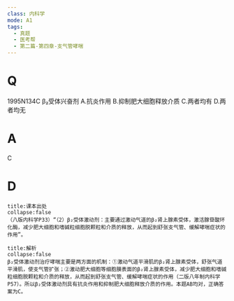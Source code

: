 ```yaml
---
class: 内科学
mode: A1
tags:
  - 真题
  - 医考帮
  - 第二篇-第四章-支气管哮喘
---
```


# Q
1995N134C β₂受体兴奋剂
A.抗炎作用
B.抑制肥大细胞释放介质
C.两者均有
D.两者均无

# A
C
# D
```ad-note
title:课本出处
collapse:false
（八版内科学P33）“（2）β₂受体激动剂：主要通过激动气道的β₂肾上腺素受体，激活腺苷酸环化酶，减少肥大细胞和嗜碱粒细胞脱颗粒和介质的释放，从而起到舒张支气管、缓解哮喘症状的作用”。
```

```ad-summary
title:解析
collapse:false
β₂受体激动剂治疗哮喘主要是两方面的机制：①激动气道平滑肌的β₂肾上腺素受体，舒张气道平滑肌，使支气管扩张；②激动肥大细胞等细胞膜表面的β₂肾上腺素受体，减少肥大细胞和嗜碱粒细胞脱颗粒和介质的释放，从而起到舒张支气管、缓解哮喘症状的作用（二版八年制内科学P57）。所以β₂受体激动剂具有抗炎作用和抑制肥大细胞释放介质的作用。本题AB均对，正确答案为C。
```

